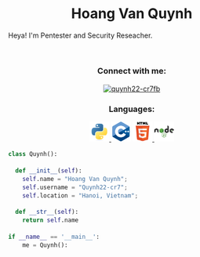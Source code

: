   <h1 align="center">
  <b>Hoang Van Quynh</b>
</h1>

Heya! I'm Pentester and Security Reseacher.

<br>

<h3 align="center">Connect with me:</h3>
<p align="center">
  <a href="https://www.facebook.com/quynh.khonho" target="blank"><img align="center"
      src="https://raw.githubusercontent.com/rahuldkjain/github-profile-readme-generator/master/src/images/icons/Social/facebook.svg"
      alt="quynh22-cr7fb" height="30" width="40" /></a>
</p>

<h3 align="center">Languages:</h3>
<p>
<div align="center">
  <a href="https://www.python.org" target="_blank" rel="noreferrer"> <img
      src="https://raw.githubusercontent.com/devicons/devicon/master/icons/python/python-original.svg" alt="python"
      width="40" height="40" /> </a>
  <img src="https://raw.githubusercontent.com/devicons/devicon/master/icons/cplusplus/cplusplus-original.svg"
      alt="cplusplus" width="40" height="40" /> </a> <a href="https://www.w3schools.com/css/" target="_blank"
    rel="noreferrer">
  <a href="https://www.w3.org/html/" target="_blank" rel="noreferrer"> <img
      src="https://raw.githubusercontent.com/devicons/devicon/master/icons/html5/html5-original-wordmark.svg"
      alt="html5" width="40" height="40" /> </a>
      <a href="https://nodejs.org" target="_blank" rel="noreferrer"> <img
      src="https://raw.githubusercontent.com/devicons/devicon/master/icons/nodejs/nodejs-original-wordmark.svg"
      alt="nodejs" width="40" height="40" /> </a>
</div>
</p>

```python
class Quynh():
    
  def __init__(self):
    self.name = "Hoang Van Quynh";
    self.username = "Quynh22-cr7";
    self.location = "Hanoi, Vietnam";
  
  def __str__(self):
    return self.name

if __name__ == '__main__':
    me = Quynh():
```

